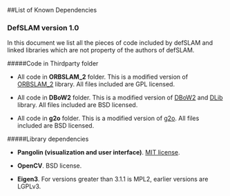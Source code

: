 ##List of Known Dependencies
### DefSLAM version 1.0

In this document we list all the pieces of code included by defSLAM and linked libraries which are not property of the authors of defSLAM.

#####Code in Thirdparty folder
* All code in **ORBSLAM_2** folder.
This is a modified version of [ORBSLAM_2](https://github.com/raulmur/ORB_SLAM2) library. All files included are GPL licensed.

* All code in **DBoW2** folder.
This is a modified version of [DBoW2](https://github.com/dorian3d/DBoW2) and [DLib](https://github.com/dorian3d/DLib) library. All files included are BSD licensed.

* All code in **g2o** folder.
This is a modified version of [g2o](https://github.com/RainerKuemmerle/g2o). All files included are BSD licensed.


#####Library dependencies 

* **Pangolin (visualization and user interface)**.
[MIT license](https://en.wikipedia.org/wiki/MIT_License).

* **OpenCV**.
BSD license.

* **Eigen3**.
For versions greater than 3.1.1 is MPL2, earlier versions are LGPLv3.




